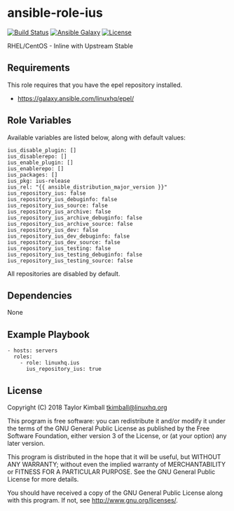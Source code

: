 # ansible-role-ius

[![Build Status](https://travis-ci.org/linuxhq/ansible-role-ius.svg?branch=master)](https://travis-ci.org/linuxhq/ansible-role-ius)
[![Ansible Galaxy](https://img.shields.io/badge/ansible--galaxy-ius-blue.svg?style=flat)](https://galaxy.ansible.com/linuxhq/ius)
[![License](https://img.shields.io/badge/license-GPLv3-brightgreen.svg?style=flat)](COPYING)

RHEL/CentOS - Inline with Upstream Stable

## Requirements

This role requires that you have the epel repository installed.

 * https://galaxy.ansible.com/linuxhq/epel/

## Role Variables

Available variables are listed below, along with default values:

    ius_disable_plugin: []
    ius_disablerepo: []
    ius_enable_plugin: []
    ius_enablerepo: []
    ius_packages: []
    ius_pkg: ius-release
    ius_rel: "{{ ansible_distribution_major_version }}"
    ius_repository_ius: false
    ius_repository_ius_debuginfo: false
    ius_repository_ius_source: false
    ius_repository_ius_archive: false
    ius_repository_ius_archive_debuginfo: false
    ius_repository_ius_archive_source: false
    ius_repository_ius_dev: false
    ius_repository_ius_dev_debuginfo: false
    ius_repository_ius_dev_source: false
    ius_repository_ius_testing: false
    ius_repository_ius_testing_debuginfo: false
    ius_repository_ius_testing_source: false

All repositories are disabled by default.

## Dependencies

None

## Example Playbook

    - hosts: servers
      roles:
        - role: linuxhq.ius
          ius_repository_ius: true

## License

Copyright (C) 2018 Taylor Kimball <tkimball@linuxhq.org>

This program is free software: you can redistribute it and/or modify
it under the terms of the GNU General Public License as published by
the Free Software Foundation, either version 3 of the License, or
(at your option) any later version.

This program is distributed in the hope that it will be useful,
but WITHOUT ANY WARRANTY; without even the implied warranty of
MERCHANTABILITY or FITNESS FOR A PARTICULAR PURPOSE. See the
GNU General Public License for more details.

You should have received a copy of the GNU General Public License
along with this program. If not, see <http://www.gnu.org/licenses/>.

